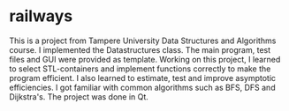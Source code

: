 # railways
This is a project from Tampere University Data Structures and Algorithms course. I implemented the Datastructures class. The main program, test files and GUI were provided as template. Working on this project, I learned to select STL-containers and implement functions correctly to make the program efficient. I also learned to estimate, test and improve asymptotic efficiencies. I got familiar with common algorithms such as BFS, DFS and Dijkstra's. The project was done in Qt. 
